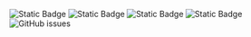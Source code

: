 ![Static Badge](https://img.shields.io/badge/blacklists-60-000000) ![Static Badge](https://img.shields.io/badge/blacklisted-2705833-cc0000) ![Static Badge](https://img.shields.io/badge/whitelisted-2244-00CC00) ![Static Badge](https://img.shields.io/badge/streaming_blacklist-28107-000000) ![GitHub issues](https://img.shields.io/github/issues/fabriziosalmi/blacklists)
